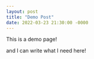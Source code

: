 ```yaml
---
layout: post
title: "Demo Post"
date: 2022-03-23 21:30:00 -0000
---
```



This is a demo page!

and I can write what I need here! 
